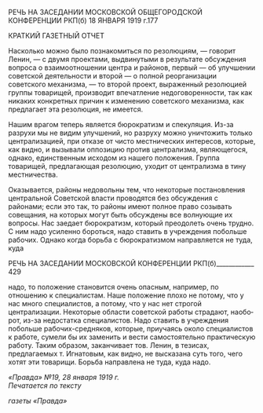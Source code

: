 РЕЧЬ НА ЗАСЕДАНИИ МОСКОВСКОЙ ОБЩЕГОРОДСКОЙ КОНФЕРЕНЦИИ РКП(б) 18 ЯНВАРЯ 1919 г.177

КРАТКИЙ ГАЗЕТНЫЙ ОТЧЕТ

Насколько можно было познакомиться по резолюциям, — говорит Ленин, — с двумя проектами, выдвинутыми в результате обсуждения вопроса о взаимоотношении центра и районов, первый — об улучшении советской деятельности и второй — о полной ре­организации советского механизма, — то второй проект, выраженный резолюцией группы товарищей, производит впечатление недоговоренности, так как никаких кон­кретных причин к изменению советского механизма, как предлагает эта резолюция, не имеется.

Нашим врагом теперь является бюрократизм и спекуляция. Из-за разрухи мы не ви­дим улучшений, но разруху можно уничтожить только централизацией, при отказе от чисто местнических интересов, которые, как видно, и вызывали оппозицию против централизма, являющегося, однако, единственным исходом из нашего положения. Группа товарищей, предлагающая резолюцию, уходит от централизма в тину местни­чества.

Оказывается, районы недовольны тем, что некоторые постановления центральной Советской власти проводятся без обсуждения с районами; если это так, то районы имеют полное право созывать совещания, на которых могут быть обсуждены все вол­нующие их вопросы. Нас заедает бюрократизм, который преодолеть очень трудно. С ним надо усиленно бороться, надо ставить в учреждения побольше рабочих. Однако когда борьба с бюрократизмом направляется не туда, куда

  

РЕЧЬ НА ЗАСЕДАНИИ МОСКОВСКОЙ КОНФЕРЕНЦИИ РКП(б)____________ 429

надо, то положение становится очень опасным, например, по отношению к специали­стам. Наше положение плохо не потому, что у нас много специалистов, а потому, что у нас нет строгой централизации. Некоторые области советской работы страдают, наобо­рот, из-за недостатка специалистов. Надо ставить в учреждения побольше рабочих-средняков, которые, приучаясь около специалистов к работе, сумели бы их заменить и вести самостоятельно практическую работу. Таким образом, заканчивает тов. Ленин, в тезисах, предлагаемых т. Игнатовым, как видно, не высказана суть того, чего хотят эти товарищи. Борьба направлена не туда, куда надо.

_«Правда» №19, 28 января 1919 г.                                                            Печатается по тексту_

_газеты «Правда»_